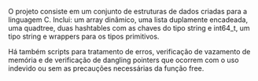 O projeto consiste em um conjunto de estruturas de dados criadas para a linguagem C. Inclui: um array dinâmico, uma lista duplamente encadeada, uma quadtree, duas hashtables com as chaves do tipo string e int64_t, um tipo string e wrappers para os tipos primitivos.

Há também scripts para tratamento de erros, verificação de vazamento de memória e de verificação de dangling pointers que ocorrem com o uso indevido ou sem as precauções necessárias da função free.
